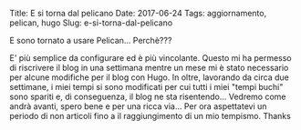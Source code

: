 Title: E si torna dal pelicano
Date: 2017-06-24
Tags: aggiornamento, pelican, hugo
Slug: e-si-torna-dal-pelicano


E sono tornato a usare Pelican... Perchè???
<!--more-->

E' più semplice da configurare ed è più vincolante. Questo mi ha permesso di riscrivere il blog in una settimana mentre un mese mi è stato necessario per alcune modifiche per il blog con Hugo.
In oltre, lavorando da circa due settimane, i miei tempi si sono modificati per cui tutti i miei "tempi buchi" sono spariti e, di conseguenza, il blog ne sta risentendo...
Vedremo come andrà avanti, spero bene e per una ricca via... Per ora aspettatevi un periodo di non articoli fino a il raggiungimento di un mio tempismo.
Thanks
